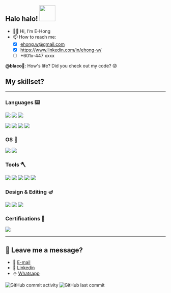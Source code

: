 ## **Halo halo!** <img src="https://user-images.githubusercontent.com/68590570/114067207-1f8e3e00-98cf-11eb-9e2e-75f0834dff0a.gif" width="50" height="50"/>

- 👋🏼 Hi, I’m E-Hong
- 📫 How to reach me:
  - [x] ehong.w@gmail.com
  - [x] https://www.linkedin.com/in/ehong-w/
  - [ ] +601x-447 xxxx

**@blaco**🐏: How's life? Did you check out my code? 😟

## **My skillset?**
---
### Languages ⌨️
![](https://img.shields.io/badge/code-C%20Programming-brightgreen)
![](https://img.shields.io/badge/code-Python-brightgreen)
![](https://img.shields.io/badge/code-Assembly%20Language-brightgreen)

![](https://img.shields.io/badge/code-Verilog-yellow)
![](https://img.shields.io/badge/code-SystemVerilog-yellow)
![](https://img.shields.io/badge/code-Perl%20Scripting-yellow)
![](https://img.shields.io/badge/code-VHDL-F96900)

### OS 🐧
![](https://img.shields.io/badge/os-Windows-blueviolet)
![](https://img.shields.io/badge/os-Linux-blueviolet)

### Tools 🪓
![](https://img.shields.io/badge/software-Git-0090F3)
![](https://img.shields.io/badge/hardware-Arduino-FF3FF0)
![](https://img.shields.io/badge/hardware-NodeMCU-FF3FF0)
![](https://img.shields.io/badge/hardware-ZED--F9P-FF3FF0)
![](https://img.shields.io/badge/hardware-Altera%20DE2-FF3FF0)

### Design & Editing 🪔
![](https://img.shields.io/badge/design-Adobe%20Illustrator-f79500)
![](https://img.shields.io/badge/design-Adobe%20Photoshop-003762)
![](https://img.shields.io/badge/design-Adobe%20Premiere%20Pro-2a0034)

### Certifications 📜
![](https://img.shields.io/badge/huawei-HCIA--AI-FF0000)

---

## 🧸 **Leave me a message?**
- 🍺 [E-mail](mailto:ehong.w@gmail.com?subject=[GitHub]%20Problem%20Description)
- 🧺 [Linkedin](https://www.linkedin.com/in/ehong-w/)
- ⛄ [Whatsapp]()

![GitHub commit activity](https://img.shields.io/github/commit-activity/m/ehong-w/ehong-w?style=for-the-badge)
![GitHub last commit](https://img.shields.io/github/last-commit/ehong-w/ehong-w?style=for-the-badge)

<!---
e-hong-w/e-hong-w is a ✨ special ✨ repository because its `README.md` (this file) appears on your GitHub profile.
You can click the Preview link to take a look at your changes.
--->
